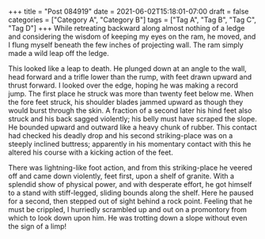 +++
title = "Post 084919"
date = 2021-06-02T15:18:01-07:00
draft = false
categories = ["Category A", "Category B"]
tags = ["Tag A", "Tag B", "Tag C", "Tag D"]
+++
While retreating backward along almost nothing of a ledge and considering the wisdom of keeping my eyes on the ram, he moved, and I flung myself beneath the few inches of projecting wall. The ram simply made a wild leap off the ledge.

This looked like a leap to death. He plunged down at an angle to the wall, head forward and a trifle lower than the rump, with feet drawn upward and thrust forward. I looked over the edge, hoping he was making a record jump. The first place he struck was more than twenty feet below me. When the fore feet struck, his shoulder blades jammed upward as though they would burst through the skin. A fraction of a second later his hind feet also struck and his back sagged violently; his belly must have scraped the slope. He bounded upward and outward like a heavy chunk of rubber. This contact had checked his deadly drop and his second striking-place was on a steeply inclined buttress; apparently in his momentary contact with this he altered his course with a kicking action of the feet.

There was lightning-like foot action, and from this striking-place he veered off and came down violently, feet first, upon a shelf of granite. With a splendid show of physical power, and with desperate effort, he got himself to a stand with stiff-legged, sliding bounds along the shelf. Here he paused for a second, then stepped out of sight behind a rock point. Feeling that he must be crippled, I hurriedly scrambled up and out on a promontory from which to look down upon him. He was trotting down a slope without even the sign of a limp!
